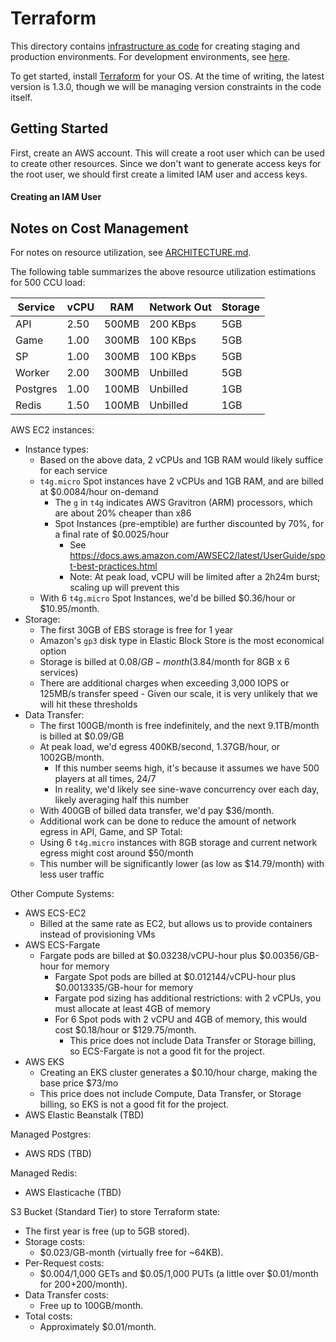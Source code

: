 # Terraform

This directory contains [infrastructure as code](https://en.wikipedia.org/wiki/Infrastructure_as_code) for creating
staging and production environments. For development environments, see [here](../CONTRIBUTING.md#dev-environment).

To get started, install [Terraform](https://www.terraform.io/downloads) for your OS. At the time of writing, the latest
version is 1.3.0, though we will be managing version constraints in the code itself.

## Getting Started

First, create an AWS account. This will create a root user which can be used to create other resources. Since we don't
want to generate access keys for the root user, we should first create a limited IAM user and access keys.

#### Creating an IAM User

## Notes on Cost Management

For notes on resource utilization, see [ARCHITECTURE.md](../ARCHITECTURE.md#resource-utilization).

The following table summarizes the above resource utilization estimations for 500 CCU load:

| Service  | vCPU | RAM   | Network Out | Storage |
|----------|------|-------|-------------|---------|
| API      | 2.50 | 500MB | 200 KBps    | 5GB     |
| Game     | 1.00 | 300MB | 100 KBps    | 5GB     |
| SP       | 1.00 | 300MB | 100 KBps    | 5GB     |
| Worker   | 2.00 | 300MB | Unbilled    | 5GB     |
| Postgres | 1.00 | 100MB | Unbilled    | 1GB     |
| Redis    | 1.50 | 100MB | Unbilled    | 1GB     |

AWS EC2 instances:

- Instance types:
	- Based on the above data, 2 vCPUs and 1GB RAM would likely suffice for each service
	- `t4g.micro` Spot instances have 2 vCPUs and 1GB RAM, and are billed at $0.0084/hour on-demand
		- The `g` in `t4g` indicates AWS Gravitron (ARM) processors, which are about 20% cheaper than x86
		- Spot Instances (pre-emptible) are further discounted by 70%, for a final rate of $0.0025/hour
			- See https://docs.aws.amazon.com/AWSEC2/latest/UserGuide/spot-best-practices.html
			- Note: At peak load, vCPU will be limited after a 2h24m burst; scaling up will prevent this
	- With 6 `t4g.micro` Spot Instances, we'd be billed $0.36/hour or $10.95/month.
- Storage:
	- The first 30GB of EBS storage is free for 1 year
	- Amazon's `gp3` disk type in Elastic Block Store is the most economical option
	- Storage is billed at $0.08/GB-month ($3.84/month for 8GB x 6 services)
  - There are additional charges when exceeding 3,000 IOPS or 125MB/s transfer speed
		- Given our scale, it is very unlikely that we will hit these thresholds
- Data Transfer:
	- The first 100GB/month is free indefinitely, and the next 9.1TB/month is billed at $0.09/GB
	- At peak load, we'd egress 400KB/second, 1.37GB/hour, or 1002GB/month.
		- If this number seems high, it's because it assumes we have 500 players at all times, 24/7
		- In reality, we'd likely see sine-wave concurrency over each day, likely averaging half this number
	- With 400GB of billed data transfer, we'd pay $36/month.
	- Additional work can be done to reduce the amount of network egress in API, Game, and SP
Total:
	- Using 6 `t4g.micro` instances with 8GB storage and current network egress might cost around $50/month
	- This number will be significantly lower (as low as $14.79/month) with less user traffic

Other Compute Systems:

- AWS ECS-EC2
	- Billed at the same rate as EC2, but allows us to provide containers instead of provisioning VMs
- AWS ECS-Fargate
  - Fargate pods are billed at $0.03238/vCPU-hour plus $0.00356/GB-hour for memory
	- Fargate Spot pods are billed at $0.012144/vCPU-hour plus $0.0013335/GB-hour for memory
	- Fargate pod sizing has additional restrictions: with 2 vCPUs, you must allocate at least 4GB of memory
	- For 6 Spot pods with 2 vCPU and 4GB of memory, this would cost $0.18/hour or $129.75/month.
		- This price does not include Data Transfer or Storage billing, so ECS-Fargate is not a good fit for the project.
- AWS EKS
	- Creating an EKS cluster generates a $0.10/hour charge, making the base price $73/mo
	- This price does not include Compute, Data Transfer, or Storage billing, so EKS is not a good fit for the project.
- AWS Elastic Beanstalk (TBD)

Managed Postgres:

- AWS RDS (TBD)

Managed Redis:

- AWS Elasticache (TBD)

S3 Bucket (Standard Tier) to store Terraform state:

- The first year is free (up to 5GB stored).
- Storage costs:
	- $0.023/GB-month (virtually free for ~64KB).
- Per-Request costs:
	- $0.004/1,000 GETs and $0.05/1,000 PUTs (a little over $0.01/month for 200+200/month).
- Data Transfer costs:
	- Free up to 100GB/month.
- Total costs:
	- Approximately $0.01/month.
